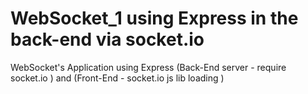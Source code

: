 # WebSocket_1 using Express in the back-end via socket.io  
WebSocket's Application using Express (Back-End server - require socket.io ) and (Front-End - socket.io js lib loading )
